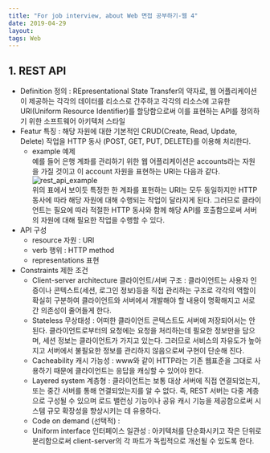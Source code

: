 ```yaml
---
title: "For job interview, about Web 면접 공부하기-웹 4"
date: 2019-04-29
layout:
tags: Web
---
```


## 1. REST API
- Definition 정의 : REpresentational State Transfer의 약자로, 웹 어플리케이션이 제공하는 각각의 데이터를 리소스로 간주하고 각각의 리소스에 고유한 URI(Uniform Resource Identifier)를 할당함으로써 이를 표현하는 API를 정의하기 위한 소프트웨어 아키텍처 스타일
- Featur 특징 : 해당 자원에 대한 기본적인 CRUD(Create, Read, Update, Delete) 작업을 HTTP 동사 (POST, GET, PUT, DELETE)를 이용해 처리한다.
  - example 예제<br>
  예를 들어 은행 계좌를 관리하기 위한 웹 어플리케이션은 accounts라는 자원을 가질 것이고 이 account 자원을 표현하는 URI는 다음과 같다.<br>
  ![rest_api_example](https://user-images.githubusercontent.com/30489401/56845666-9e1a8c80-68ff-11e9-83f4-5bf69467e1e3.JPG)
  <br>위의 표에서 보이듯 특정한 한 계좌를 표현하는 URI는 모두 동일하지만 HTTP 동사에 따라 해당 자원에 대해 수행되는 작업이 달라지게 된다. 그러므로 클라이언트는 필요에 따라 적절한 HTTP 동사와 함께 해당 API를 호출함으로써 서버의 자원에 대해 필요한 작업을 수행할 수 있다.
- API 구성
  - resource 자원 : URI
  - verb 행위 : HTTP method
  - representations 표현
- Constraints 제한 조건
  - Client-server architecture 클라이언트/서버 구조 : 클라이언트는 사용자 인증이나 콘텍스트(세션, 로그인 정보)등을 직접 관리하는 구조로 각각의 역할이 확실히 구분하여 클라이언트와 서버에서 개발해야 할 내용이 명확해지고 서로간 의존성이 줄어들게 한다.
  - Stateless 무상태성 : 어떠한 클라이언트 콘텍스트도 서버에 저장되어서는 안 된다. 클라이언트로부터의 요청에는 요청을 처리하는데 필요한 정보만을 담으며, 세션 정보는 클라이언트가 가지고 있는다. 그러므로 서비스의 자유도가 높아지고 서버에서 불필요한 정보를 관리하지 않음으로써 구현이 단순해 진다.
  - Cacheability 캐시 가능성 : www와 같이 HTTP라는 기존 웹표준을 그대로 사용하기 때문에 클라이언트는 응답을 캐싱할 수 있어야 한다.
  - Layered system 계층형 : 클라이언트는 보통 대상 서버에 직접 연결되었는지, 또는 중간 서버를 통해 연결되었는지를 알 수 없다. 즉, REST 서버는 다중 계층으로 구성될 수 있으며 로드 밸런싱 기능이나 공유 캐시 기능을 제공함으로써 시스템 규모 확장성을 향상시키는 데 유용하다.
  - Code on demand (선택적) : 
  - Uniform interface 인터페이스 일관성 : 아키텍처를 단순화시키고 작은 단위로 분리함으로써 client-server의 각 파트가 독립적으로 개선될 수 있도록 한다. 
